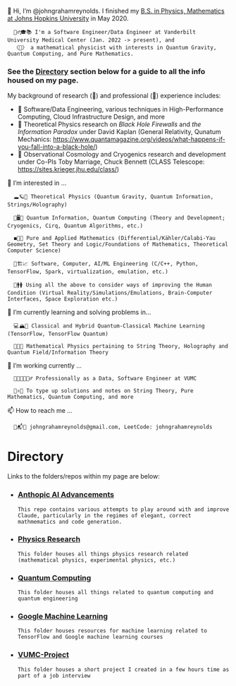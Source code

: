 👋 Hi, I’m @johngrahamreynolds. I finished my <ins>B.S. in Physics, Mathematics at Johns Hopkins University</ins> in May 2020. 

      👱‍♂️🎓📚 I'm a Software Engineer/Data Engineer at Vanderbilt University Medical Center (Jan. 2022 -> present), and
      〈🌌〉 a mathematical physicist with interests in Quantum Gravity, Quantum Computing, and Pure Mathematics.

### See the <ins>Directory</ins> section below for a guide to all the info housed on my page.

My background of research (📖) and professional (🔩) experience includes:

- 🔩 Software/Data Engineering, various techniques in High-Performance Computing, Cloud Infrastructure Design, and more
- 📖 Theoretical Physics research on *Black Hole Firewalls* and *the Information Paradox* under David Kaplan (General Relativity, Qunatum Mechanics: https://www.quantamagazine.org/videos/what-happens-if-you-fall-into-a-black-hole/)
- 📖 Observational Cosmology and Cryogenics research and development under Co-PIs Toby Marriage, Chuck Bennett (CLASS Telescope: https://sites.krieger.jhu.edu/class/)
      
👀 I’m interested in ... 

      🕳🪐🔮 Theoretical Physics (Quantum Gravity, Quantum Information, Strings/Holography)
      
      🔬🖥🤏 Quantum Information, Quantum Computing (Theory and Development; Cryogenics, Cirq, Quantum Algorithms, etc.)

      ◼️🧮➗ Pure and Applied Mathematics (Differential/Kähler/Calabi-Yau Geometry, Set Theory and Logic/Foundations of Mathematics, Theoretical Computer Science)
      
      🤖🏗📈 Software, Computer, AI/ML Engineering (C/C++, Python, TensorFlow, Spark, virtualization, emulation, etc.)
      
      🧪🚹🚺 Using all the above to consider ways of improving the Human Condition (Virtual Reality/Simulations/Emulations, Brain-Computer Interfaces, Space Exploration etc.)
      
🌱 I’m currently learning and solving problems in...

      💻🏔🧠 Classical and Hybrid Quantum-Classical Machine Learning (TensorFlow, TensorFlow Quantum)
     
      👾🚀🔀 Mathematical Physics pertaining to String Theory, Holography and Quantum Field/Information Theory
     
🏧 I’m working currently ...

      👨‍💻👨‍🔬👷‍♂️ Professionally as a Data, Software Engineer at VUMC
      
      🧵⚛️📓 To type up solutions and notes on String Theory, Pure Mathematics, Quantum Computing, and more

📫 How to reach me ...
      
      📩📬📧 johngrahamreynolds@gmail.com, LeetCode: johngrahamreynolds

# Directory

Links to the folders/repos within my page are below: 

- ### [Anthopic AI Advancements](https://github.com/johngrahamreynolds/Anthropic)
      This repo contains various attempts to play around with and improve Claude, particularly in the regimes of elegant, correct mathmematics and code generation.

- ### [Physics Research](https://github.com/johngrahamreynolds/Physics)
      This folder houses all things physics research related (mathematical physics, experimental physics, etc.)

- ### [Quantum Computing](https://github.com/johngrahamreynolds/QuantumComputing)
      This folder houses all things related to quantum computing and quantum engineering

- ### [Google Machine Learning](https://github.com/johngrahamreynolds/GoogleML)
      This folder houses resources for machine learning related to TensorFlow and Google machine learning courses

- ### [VUMC-Project](https://github.com/johngrahamreynolds/VUMC-Project)
      This folder houses a short project I created in a few hours time as part of a job interview

